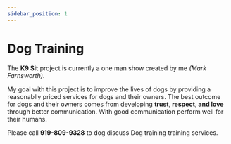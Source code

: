 ```yaml
---
sidebar_position: 1
---
```

# Dog Training
The **K9 Sit** project is currently a one man show created by me
*(Mark Farnsworth)*.

My goal with this project is to improve the lives of dogs by providing a
reasonablly priced services for dogs and their owners. The best outcome for
dogs and their owners comes from developing  **trust, respect, and love**
through better communication. With good communication perform well for their
humans.

Please call <b>919-809-9328</b> to dog discuss Dog training training services.
